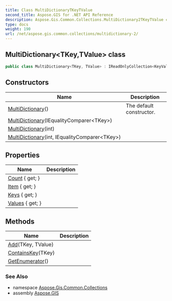 ```yaml
---
title: Class MultiDictionaryTKeyTValue
second_title: Aspose.GIS for .NET API Reference
description: Aspose.Gis.Common.Collections.MultiDictionary2TKeyTValue class. 
type: docs
weight: 190
url: /net/aspose.gis.common.collections/multidictionary-2/
---
```

## MultiDictionary&lt;TKey,TValue&gt; class

```csharp
public class MultiDictionary<TKey, TValue> : IReadOnlyCollection<KeyValuePair<TKey, TValue>>
```

## Constructors

| Name | Description |
| --- | --- |
| [MultiDictionary](multidictionary/#constructor)() | The default constructor. |
| [MultiDictionary](multidictionary/#constructor_3)(IEqualityComparer&lt;TKey&gt;) |  |
| [MultiDictionary](multidictionary/#constructor_1)(int) |  |
| [MultiDictionary](multidictionary/#constructor_2)(int, IEqualityComparer&lt;TKey&gt;) |  |

## Properties

| Name | Description |
| --- | --- |
| [Count](../../aspose.gis.common.collections/multidictionary-2/count/) { get; } |  |
| [Item](../../aspose.gis.common.collections/multidictionary-2/item/) { get; } |  |
| [Keys](../../aspose.gis.common.collections/multidictionary-2/keys/) { get; } |  |
| [Values](../../aspose.gis.common.collections/multidictionary-2/values/) { get; } |  |

## Methods

| Name | Description |
| --- | --- |
| [Add](../../aspose.gis.common.collections/multidictionary-2/add/)(TKey, TValue) |  |
| [ContainsKey](../../aspose.gis.common.collections/multidictionary-2/containskey/)(TKey) |  |
| [GetEnumerator](../../aspose.gis.common.collections/multidictionary-2/getenumerator/)() |  |

### See Also

* namespace [Aspose.Gis.Common.Collections](../../aspose.gis.common.collections/)
* assembly [Aspose.GIS](../../)



